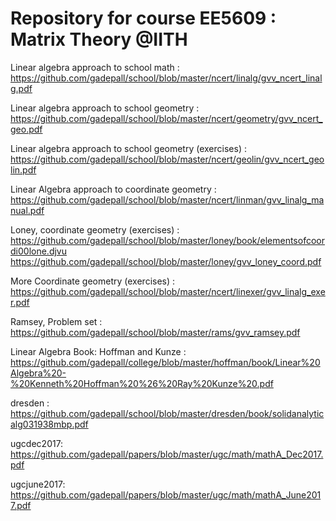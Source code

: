 # Repository for course EE5609 : Matrix Theory @IITH

Linear algebra approach to school math : https://github.com/gadepall/school/blob/master/ncert/linalg/gvv_ncert_linalg.pdf

Linear algebra approach to school geometry : https://github.com/gadepall/school/blob/master/ncert/geometry/gvv_ncert_geo.pdf

Linear algebra approach to school geometry (exercises) : https://github.com/gadepall/school/blob/master/ncert/geolin/gvv_ncert_geolin.pdf

Linear Algebra approach to coordinate geometry : https://github.com/gadepall/school/blob/master/ncert/linman/gvv_linalg_manual.pdf

Loney, coordinate geometry (exercises) : https://github.com/gadepall/school/blob/master/loney/book/elementsofcoordi00lone.djvu
                             https://github.com/gadepall/school/blob/master/loney/gvv_loney_coord.pdf

More Coordinate geometry (exercises) : https://github.com/gadepall/school/blob/master/ncert/linexer/gvv_linalg_exer.pdf

Ramsey, Problem set : https://github.com/gadepall/school/blob/master/rams/gvv_ramsey.pdf

Linear Algebra Book: Hoffman and Kunze :  
https://github.com/gadepall/college/blob/master/hoffman/book/Linear%20Algebra%20-%20Kenneth%20Hoffman%20%26%20Ray%20Kunze%20.pdf

dresden :
https://github.com/gadepall/school/blob/master/dresden/book/solidanalyticalg031938mbp.pdf

ugcdec2017:
https://github.com/gadepall/papers/blob/master/ugc/math/mathA_Dec2017.pdf

ugcjune2017:
https://github.com/gadepall/papers/blob/master/ugc/math/mathA_June2017.pdf
